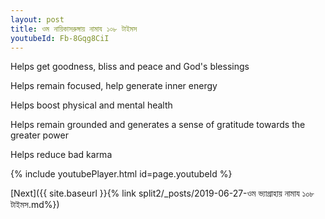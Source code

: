 ```yaml
---
layout: post
title: ওম নায়িকাসরুঙ্গায় নামায ১০৮ টাইমস
youtubeId: Fb-8Gqg8CiI
---
```

 
 
Helps get goodness, bliss and peace and God's blessings
 
Helps remain focused, help generate inner energy 
 
Helps boost physical and mental health 
 
Helps remain grounded and generates a sense of gratitude towards the greater power 
 
Helps reduce bad karma
 
 
 
 


{% include youtubePlayer.html id=page.youtubeId %}
 
[Next]({{ site.baseurl }}{% link  split2/_posts/2019-06-27-ওম ভ্যাগ্রাহায় নামায ১০৮ টাইমস.md%})
 
